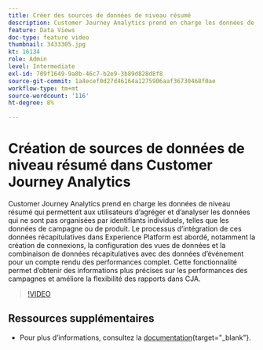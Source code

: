 ```yaml
---
title: Créer des sources de données de niveau résumé
description: Customer Journey Analytics prend en charge les données de niveau résumé qui permettent aux utilisateurs d’agréger et d’analyser les données qui ne sont pas organisées par identifiants individuels, telles que les données de campagne ou de produit.
feature: Data Views
doc-type: feature video
thumbnail: 3433305.jpg
kt: 16134
role: Admin
level: Intermediate
exl-id: 709f1649-9a8b-46c7-b2e9-3b89d828d8f8
source-git-commit: 1a4ecef0d27d46164a1275906aaf36730468f0ae
workflow-type: tm+mt
source-wordcount: '116'
ht-degree: 8%

---
```


# Création de sources de données de niveau résumé dans Customer Journey Analytics

Customer Journey Analytics prend en charge les données de niveau résumé qui permettent aux utilisateurs d’agréger et d’analyser les données qui ne sont pas organisées par identifiants individuels, telles que les données de campagne ou de produit. Le processus d’intégration de ces données récapitulatives dans Experience Platform est abordé, notamment la création de connexions, la configuration des vues de données et la combinaison de données récapitulatives avec des données d’événement pour un compte rendu des performances complet. Cette fonctionnalité permet d’obtenir des informations plus précises sur les performances des campagnes et améliore la flexibilité des rapports dans CJA.

>[!VIDEO](https://video.tv.adobe.com/v/3449411/?captions=fre_fr&quality=12&learn=on)

## Ressources supplémentaires

* Pour plus dʼinformations, consultez la [documentation](https://experienceleague.adobe.com/fr/docs/analytics-platform/using/cja-dataviews/summary-data){target="_blank"}.
